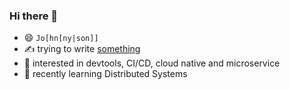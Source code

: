 ### Hi there 👋

- 😄 `Jo[hn[ny|son]]`
- ✍️ trying to write [something](https://blog.qsliu.dev)
- 💓 interested in devtools, CI/CD, cloud native and microservice
- 🌱 recently learning Distributed Systems


<!--
**qsliu2017/qsliu2017** is a ✨ _special_ ✨ repository because its `README.md` (this file) appears on your GitHub profile.

Here are some ideas to get you started:

- 🔭 I’m currently working on ...
- 🌱 I’m currently learning ...
- 👯 I’m looking to collaborate on ...
- 🤔 I’m looking for help with ...
- 💬 Ask me about ...
- 📫 How to reach me: ...
-->

